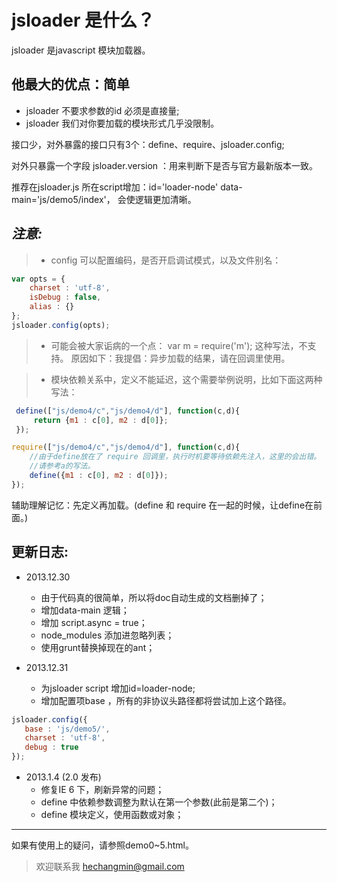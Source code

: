 jsloader 是什么？
===========================

  jsloader 是javascript 模块加载器。


他最大的优点：简单
------------------------

* jsloader 不要求参数的id 必须是直接量;
* jsloader 我们对你要加载的模块形式几乎没限制。

接口少，对外暴露的接口只有3个：define、require、jsloader.config;

对外只暴露一个字段 jsloader.version ：用来判断下是否与官方最新版本一致。

推荐在jsloader.js 所在script增加：id='loader-node' data-main='js/demo5/index'， 会使逻辑更加清晰。

_注意:_
---------------------------

> * config 可以配置编码，是否开启调试模式，以及文件别名：


```js
var opts = {
    charset : 'utf-8',
    isDebug : false,
    alias : {}
};
jsloader.config(opts);
```


> * 可能会被大家诟病的一个点：
    var m = require('m'); 这种写法，不支持。
> 原因如下：我提倡：异步加载的结果，请在回调里使用。

> * 模块依赖关系中，定义不能延迟，这个需要举例说明，比如下面这两种写法：

```js
 define(["js/demo4/c","js/demo4/d"], function(c,d){
     return {m1 : c[0], m2 : d[0]};
 });
```



```js
require(["js/demo4/c","js/demo4/d"], function(c,d){
    //由于define放在了 require 回调里，执行时机要等待依赖先注入，这里的会出错。
    //请参考a的写法。
    define({m1 : c[0], m2 : d[0]});
});
```

辅助理解记忆：先定义再加载。(define 和 require 在一起的时候，让define在前面。)

更新日志:
---------------------------
* 2013.12.30
   * 由于代码真的很简单，所以将doc自动生成的文档删掉了；
   * 增加data-main 逻辑；
   * 增加 script.async = true；
   * node_modules 添加进忽略列表；
   * 使用grunt替换掉现在的ant；

* 2013.12.31
   * 为jsloader script 增加id=loader-node;
   * 增加配置项base ，所有的非协议头路径都将尝试加上这个路径。

```js
jsloader.config({
   base : 'js/demo5/',
   charset : 'utf-8',
   debug : true
});
```
* 2013.1.4 (2.0 发布)
   * 修复IE 6 下，刷新异常的问题；
   * define 中依赖参数调整为默认在第一个参数(此前是第二个)；
   * define 模块定义，使用函数或对象；

--------------------------------

如果有使用上的疑问，请参照demo0~5.html。

> 欢迎联系我 [hechangmin@gmail.com](mailto://hechangmin@gmail.com)
